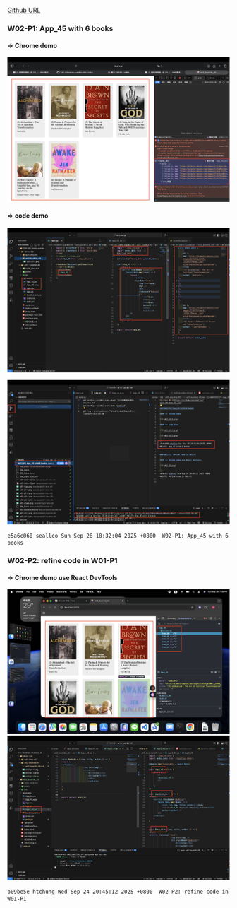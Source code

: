 [Github URL](https://github.com/seallco/1141-2N-demo-45.git)

### W02-P1: App_45 with 6 books
 
#### => Chrome demo
 
![](w02-p1-1.png)
 
#### => code demo
 
![](w02-p1-2.png)
 
![](w02-p1-3.png)
 
```
e5a6c060 seallco Sun Sep 28 18:32:04 2025 +0800  W02-P1: App_45 with 6 books
```

### W02-P2: refine code in W01-P1
 
#### => Chrome demo use React DevTools
 
![](w02-p1.png)
![](w02-p2.png)
 
```
b09be5e htchung Wed Sep 24 20:45:12 2025 +0800  W02-P2: refine code in W01-P1
```
